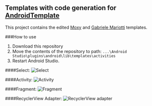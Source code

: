 ## Templates with code generation for [AndroidTemplate](https://github.com/NoNews/AndroidTemplate "GitHub link")

This project contains the edited [Moxy](https://github.com/Arello-Mobile/Moxy/tree/master/moxy-templates) and [Gabriele Mariotti](https://github.com/gabrielemariotti/AndroidStudioTemplate) templates.

###How to use
1. Download this repository
2. Move  the contents of the repository to path: `...\Android Studio\plugins\android\lib\templates\activities`
3. Restart Android Studio.



####Select:
![](https://github.com/NoNews/CodeGeneration/blob/master/images/select.png "Select")

####Activity:
![](https://github.com/NoNews/CodeGeneration/blob/master/images/activity.jpg "Activity")

####Fragment:
![](https://github.com/NoNews/CodeGeneration/blob/master/images/fragment.jpg "Fragment")

####RecyclerView Adapter:
![](https://github.com/NoNews/CodeGeneration/blob/master/images/adapter.jpg "RecyclerView adapter")
